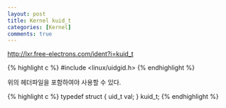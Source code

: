 ```yaml
---
layout: post
title: Kernel kuid_t
categories: [Kernel]
comments: true
---
```


<http://lxr.free-electrons.com/ident?i=kuid_t>

{% highlight c %}
#include <linux/uidgid.h>
{% endhighlight %}

위의 헤더파일을 포함하여야 사용할 수 있다.
 
{% highlight c %}
typedef struct {
    uid_t val;
} kuid_t;
{% endhighlight %}